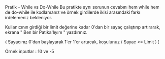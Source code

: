 Pratik - While vs Do-While
Bu pratikte aynı sorunun cevabını hem while hem de do-while ile kodlamanız ve örnek girdilerde ikisi arasındaki farkı irdelemeniz bekleniyor.

Kullanıcının girdiği bir limit değerine kadar 0'dan bir sayaç çalıştırıp artırarak, ekrana " Ben bir Patika'lıyım " yazdırınız.

( Sayacınız 0'dan başlayarak 1'er 1'er artacak, koşulunuz ( Sayac <= Limit ) )

Örnek inputlar : 10 ve -5




